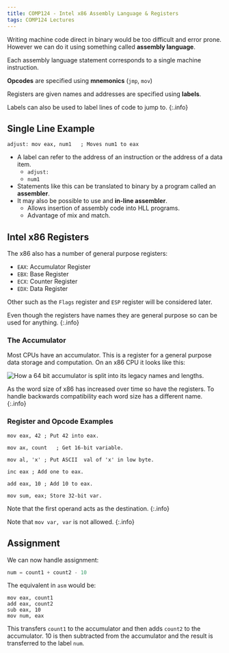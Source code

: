 ```yaml
---
title: COMP124 - Intel x86 Assembly Language & Registers 
tags: COMP124 Lectures
---
```

Writing machine code direct in binary would be too difficult and error prone. However we can do it using something called **assembly language**.

Each assembly language statement corresponds to a single machine instruction.

**Opcodes** are specified using **mnemonics** (`jmp`, `mov`)

Registers are given names and addresses are specified using **labels**. 

Labels can also be used to label lines of code to jump to.
{:.info}

## Single Line Example

```
adjust: mov eax, num1	; Moves num1 to eax
```

* A label can refer to the address of an instruction or the address of a data item.
	* `adjust:`
	* `num1`
* Statements like this can be translated to binary by a program called an **assembler**.
* It may also be possible to use and **in-line assembler**.
	* Allows insertion of assembly code into HLL programs.
	* Advantage of mix and match.
	
## Intel x86 Registers
The x86 also has a number of general purpose registers:

* `EAX`: Accumulator Register
* `EBX`: Base Register
* `ECX`: Counter Register
* `EDX`: Data Register

Other such as the `Flags` register and `ESP` register will be considered later.

Even though the registers have names they are general purpose so can be used for anything.
{:.info}

### The Accumulator
Most CPUs have an accumulator. This is a register for a general purpose data storage and computation. On an x86 CPU it looks like this:

![How a 64 bit accumulator is split into its legacy names and lengths.]({{site.baseurl}}/assets/comp124/lectures/2021-02-16-2.png)

As the word size of x86 has increased over time so have the registers. To handle backwards compatibility each word size has a different name.
{:.info}

### Register and Opcode Examples

```
mov eax, 42	; Put 42 into eax.
```

```
mov ax, count	; Get 16-bit variable.
```

```
mov al, 'x'	; Put ASCII	 val of 'x' in low byte.
```

```
inc eax	; Add one to eax.
```

```
add eax, 10 ; Add 10 to eax.
```

```
mov sum, eax; Store 32-bit var.
```

Note that the first operand acts as the destination.
{:.info}

Note that `mov var, var` is not allowed.
{:.info}

## Assignment
We can now handle assignment:

```python
num = count1 + count2 - 10
```

The equivalent in `asm` would be:

```
mov eax, count1
add eax, count2
sub eax, 10
mov num, eax
```

This transfers `count1` to the accumulator and then adds `count2` to the accumulator. 10 is then subtracted from the accumulator and the result is transferred to the label `num`.
